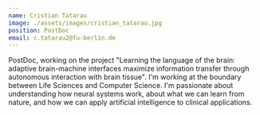 ```yaml
---
name: Cristian Tatarau
image: ./assets/images/cristian_tatarau.jpg
position: PostDoc
email: c.tatarau2@fu-berlin.de
---
```


PostDoc, working on the project "Learning the language of the brain: adaptive brain-machine interfaces maximize information transfer through autonomous interaction with brain tissue". I'm working at the boundary between Life Sciences and Computer Science. I'm passionate about understanding how neural systems work, about what we can learn from nature, and how we can apply artificial intelligence to clinical applications.
